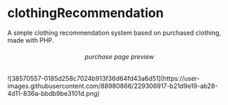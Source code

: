 # clothingRecommendation

 A simple clothing recommendation system based on purchased clothing, made with PHP.

<h6 align="center">purchase page preview</h6>
![38570557-0185d258c7024b913f36d64fd43a6d51](https://user-images.githubusercontent.com/88980866/229306917-b21d9e19-ab28-4d11-836a-bbdb9be3101d.png)
